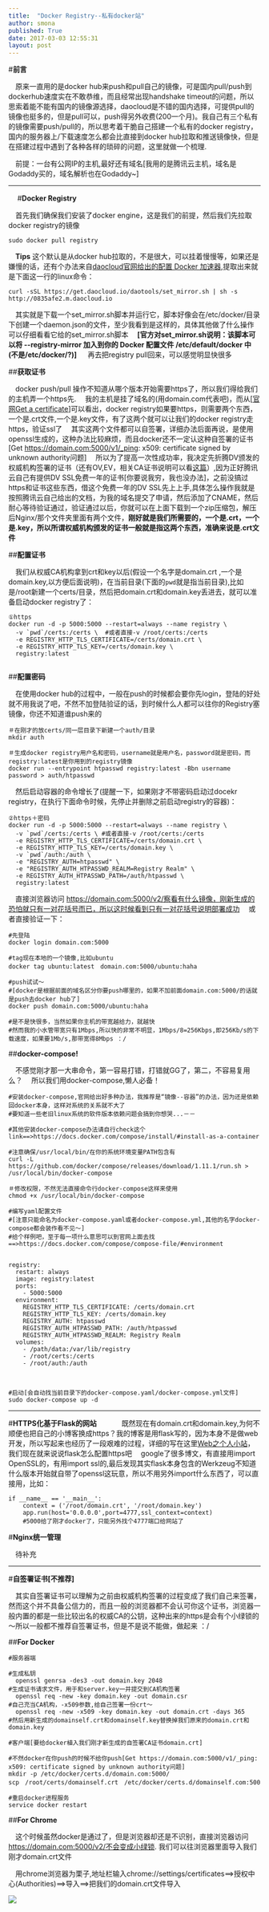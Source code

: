 ```yaml
---
title:  "Docker Registry--私有docker站"
author: smona
published: True
date: 2017-03-03 12:55:31
layout: post
---
```



#**前言**  
  
　原来一直用的是docker hub来push和pull自己的镜像，可是国内pull/push到dockerhub速度实在不敢恭维，而且经常出现handshake timeout的问题，所以思索着能不能有国内的镜像源选择，daocloud是不错的国内选择，可提供pull的镜像也挺多的，但是pull可以，push得另外收费(200一个月)。我自己有三个私有的镜像需要push/pull的，所以思考着干脆自己搭建一个私有的docker registry，国内的服务器上/下载速度怎么都会比直接到docker hub拉取和推送镜像快，但是在搭建过程中遇到了各种各样的琐碎的问题，这里就做一个梳理.

　前提：一台有公网IP的主机,最好还有域名[我用的是腾讯云主机，域名是Godaddy买的，域名解析也在Godaddy~]


----------
　
#**Docker Registry**

　首先我们确保我们安装了docker engine，这是我们的前提，然后我们先拉取docker registry的镜像
```
sudo docker pull registry  
```
　**Tips** 这个默认是从docker hub拉取的，不是很大，可以挂着慢慢等，如果还是嫌慢的话，还有个办法来自[daocloud官网给出的配置 Docker 加速器](https://www.daocloud.io/mirror#accelerator-doc),提取出来就是下面这一行的linux命令：
```
curl -sSL https://get.daocloud.io/daotools/set_mirror.sh | sh -s http://0835afe2.m.daocloud.io
```
　其实就是下载一个set_mirror.sh脚本并运行它，脚本好像会在/etc/docker/目录下创建一个daemon.json的文件，至少我看到是这样的，具体其他做了什么操作可以仔细看看它给的set_mirror.sh脚本　
**[官方对set_mirror.sh说明：该脚本可以将 --registry-mirror 加入到你的 Docker 配置文件 /etc/default/docker 中(不是/etc/docker/?)]**  　
再去把registry  pull回来，可以感觉明显快很多


##**获取证书**

  　docker  push/pull  操作不知道从哪个版本开始需要https了，所以我们得给我们的主机弄一个https先.
  　我的主机是挂了域名的(用domain.com代表吧)，而从[[官网Get a certificate](https://docs.docker.com/registry/deploying/#get-a-certificate)]可以看出，docker registry如果要https，则需要两个东西，一个是.crt文件,一个是.key文件，有了这两个就可以让我们的docker registry走https，验证ssl了
  　其实这两个文件都可以自签署，详细办法后面再说，是使用openssl生成的，这种办法比较麻烦，而且docker还不一定认这种自签署的证书[Get https://domain.com:5000/v1/_ping: x509: certificate signed by unknown authority问题]
  　所以为了提高一次性成功率，我决定先折腾DV颁发的权威机构签署的证书（还有OV,EV，相关CA证书说明可以看[这篇](http://www.barretlee.com/blog/2016/04/24/detail-about-ca-and-certs/)）,因为正好腾讯云自己有提供DV SSL免费一年的证书[你要说我穷，我也没办法]，之前没搞过https和证书这些东西，借这个免费一年的DV SSL先上上手,具体怎么操作我就是按照腾讯云自己给出的文档，为我的域名提交了申请，然后添加了CNAME，然后耐心等待验证通过，验证通过以后，你就可以在上面下载到一个zip压缩包，解压后Nginx/那个文件夹里面有两个文件，**刚好就是我们所需要的，一个是.crt，一个是.key，所以所谓权威机构颁发的证书一般就是指这两个东西，准确来说是.crt文件**

  
##**配置证书**

  　我们从权威CA机构拿到crt和key以后(假设一个名字是domain.crt ,一个是domain.key,以方便后面说明)，在当前目录(下面的`pwd`就是指当前目录),比如是/root新建一个certs/目录，然后把domain.crt和domain.key丢进去，就可以准备启动docker registry了：

```
①https  
docker run -d -p 5000:5000 --restart=always --name registry \
  -v `pwd`/certs:/certs \  #或者直接-v /root/certs:/certs
  -e REGISTRY_HTTP_TLS_CERTIFICATE=/certs/domain.crt \
  -e REGISTRY_HTTP_TLS_KEY=/certs/domain.key \
  registry:latest
  
```


##**配置密码**

　在使用docker hub的过程中，一般在push的时候都会要你先login，登陆的好处就不用我说了吧，不然不加登陆验证的话，到时候什么人都可以往你的Registry塞镜像，你还不知道谁push来的

```
＃在刚才的放certs/同一层目录下新建一个auth/目录
mkdir auth 

＃生成docker registry用户名和密码，username就是用户名，password就是密码，而registry:latest是你用到的registry镜像
docker run --entrypoint htpasswd registry:latest -Bbn username password > auth/htpasswd
```
　然后启动容器的命令增长了(提醒一下，如果刚才不带密码启动过docekr registry，在执行下面命令时候，先停止并删除之前启动registry的容器)：　　
```
②https＋密码
docker run -d -p 5000:5000 --restart=always --name registry \
  -v `pwd`/certs:/certs \ #或者直接-v /root/certs:/certs
  -e REGISTRY_HTTP_TLS_CERTIFICATE=/certs/domain.crt \
  -e REGISTRY_HTTP_TLS_KEY=/certs/domain.key \
  -v `pwd`/auth:/auth \
  -e "REGISTRY_AUTH=htpasswd" \
  -e "REGISTRY_AUTH_HTPASSWD_REALM=Registry Realm" \
  -e REGISTRY_AUTH_HTPASSWD_PATH=/auth/htpasswd \
  registry:latest
```

　直接浏览器访问 https://domain.com:5000/v2/察看有什么镜像，刚新生成的恐怕就只有一对花括号而已，所以这时候看到只有一对花括号说明部署成功
　或者直接验证一下：
```
#先登陆
docker login domain.com:5000

#tag现在本地的一个镜像,比如ubuntu
docker tag ubuntu:latest　domain.com:5000/ubuntu:haha

#push试试～
#[docker是根据前面的域名区分你要push哪里的，如果不加前面domain.com:5000/的话就是push去docker hub了]
docker push domain.com:5000/ubuntu:haha

#是不是快很多，当然如果你主机的带宽越给力，就越快
#然而我的小水管带宽只有1Mbps,所以快的非常不明显，1Mbps/8=256Kbps,即256Kb/s的下载速度，如果要1Mb/s,那带宽得8Mbps ：/
```


##**docker-compose!**

　不感觉刚才那一大串命令，第一容易打错，打错就GG了，第二，不容易复用么？
　所以我们用docker-compose,懒人必备！
```
#安装docker-compose,官网给出好多种办法，我推荐是“镜像--容器”的办法，因为还是依赖回docker本身，这样对系统的关系就不大了
#要知道一些老旧linux系统的软件版本依赖问题会搞到你想哭...－－

#其他安装docker-compose办法请自行check这个link==>https://docs.docker.com/compose/install/#install-as-a-container

#注意确保/usr/local/bin/在你的系统环境变量PATH包含有
curl -L https://github.com/docker/compose/releases/download/1.11.1/run.sh > /usr/local/bin/docker-compose

＃修改权限，不然无法直接命令行docker-compose这样来使用
chmod +x /usr/local/bin/docker-compose

#编写yaml配置文件
#[注意只能命名为docker-compose.yaml或者docker-compose.yml,其他的名字docker-compose都会装作看不见～]
#给个样例吧，至于每一项什么意思可以到官网上面去找==>https://docs.docker.com/compose/compose-file/#environment


registry:
  restart: always
  image: registry:latest
  ports:
    - 5000:5000
  environment:
    REGISTRY_HTTP_TLS_CERTIFICATE: /certs/domain.crt
    REGISTRY_HTTP_TLS_KEY: /certs/domain.key
    REGISTRY_AUTH: htpasswd
    REGISTRY_AUTH_HTPASSWD_PATH: /auth/htpasswd
    REGISTRY_AUTH_HTPASSWD_REALM: Registry Realm
  volumes:
    - /path/data:/var/lib/registry
    - /root/certs:/certs
    - /root/auth:/auth



#启动[会自动找当前目录下的docker-compose.yaml/docker-compose.yml文件]
sudo docker-compose up -d 
```

----------


#**HTTPS化基于Flask的网站**
　　
　既然现在有domain.crt和domain.key,为何不顺便也把自己的小博客换成https？我的博客是用flask写的，因为本身不是做web开发，所以写起来也经历了一段艰难的过程，详细的写在这里[Web之个人小站](http://blog.csdn.net/qq_29245097/article/details/51440667)，我们现在就来说说flask怎么配置https吧
　google了很多博文，有直接用import OpenSSL的，有用import ssl的,最后发现其实flask本身包含的Werkzeug不知道什么版本开始就自带了openssl这玩意，所以不用另外import什么东西了，可以直接用，比如：
```
if __name__ == '__main__':
    context = ('/root/domain.crt', '/root/domain.key')
    app.run(host='0.0.0.0',port=4777,ssl_context=context)
    #5000给了刚才docker了，只能另外找个4777端口给网站了
```

#**Nginx统一管理**

　待补充


----------


#**自签署证书[不推荐]**

　其实自签署证书可以理解为之前由权威机构签署的过程变成了我们自己来签署，然而这个并不具备公信力的，而且一般的浏览器都不会认可你这个证书，浏览器一般内置的都是一些比较出名的权威CA的公钥，这种出来的https是会有个小绿锁的～所以一般都不推荐自签署证书，但是不是说不能做，做起来 ：/

##**For Docker**  
```
#服务器端

#生成私钥
  openssl genrsa -des3 -out domain.key 2048
#生成证书请求文件，用于和server.key一并提交到CA机构签署
  openssl req -new -key domain.key -out domain.csr
#自己充当CA机构，-x509参数,给自己签署一份crt～
  openssl req -new -x509 -key domain.key -out domain.crt -days 365  
#然后用新生成的domainself.crt和domainself.key替换掉我们原来的domain.crt和domain.key
```

```
#客户端[要给docker植入我们刚才新生成的自签署CA证书domain.crt]

#不然docker在你push的时候不给你push[Get https://domain.com:5000/v1/_ping: x509: certificate signed by unknown authority问题]
mkdir -p /etc/docker/certs.d/domain.com:5000/
scp　/root/certs/domainself.crt　/etc/docker/certs.d/domainself.com:5000/domain.crt

#重启docker进程服务
service docker restart
```

##**For Chrome** 

　这个时候虽然docker是通过了，但是浏览器却还是不识别，直接浏览器访问 https://domain.com:5000/v2/不会变成小绿锁.
我们可以往浏览器里面导入我们刚才domain.crt文件

　用chrome浏览器为栗子,地址栏输入chrome://settings/certificates==>授权中心(Authorities)==>导入==>把我们的domain.crt文件导入

![](http://img.blog.csdn.net/20170306222531215?watermark/2/text/aHR0cDovL2Jsb2cuY3Nkbi5uZXQvcXFfMjkyNDUwOTc=/font/5a6L5L2T/fontsize/400/fill/I0JBQkFCMA==/dissolve/70/gravity/SouthEast)
